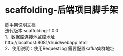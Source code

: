 # scaffolding-后端项目脚手架
脚手架说明文档</br>
迭代版本:scaffolding-1.0.0</br>
1、数据库连接池监控地址</br>
http://localhost:8081/druid/webapp.html
</br>
2、使用说明：使用RequestLog 需要配置kafka集群地址</br>


